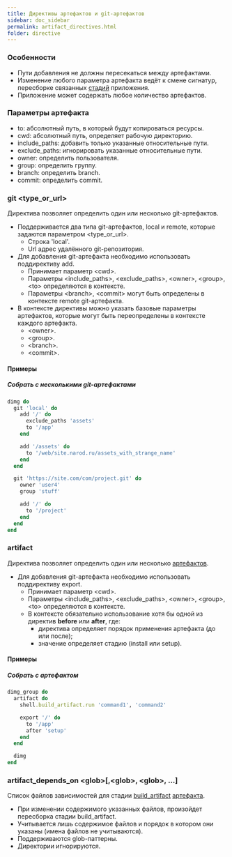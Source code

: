 ```yaml
---
title: Директивы артефактов и git-артефактов
sidebar: doc_sidebar
permalink: artifact_directives.html
folder: directive
---
```


### Особенности

* Пути добавления не должны пересекаться между артефактами.
* Изменение любого параметра артефакта ведёт к смене сигнатур, пересборке связанных [стадий](definitions.html#стадии) приложения.
* Приложение может содержать любое количество артефактов.

### Параметры артефакта

* to: абсолютный путь, в который будут копироваться ресурсы.
* cwd: абсолютный путь, определяет рабочую директорию.
* include_paths: добавить только указанные относительные пути.
* exclude_paths: игнорировать указанные относительные пути.
* owner: определить пользователя.
* group: определить группу.
* branch: определить branch.
* commit: определить commit.

### git \<type_or_url\>
Директива позволяет определить один или несколько git-артефактов.

* Поддерживается два типа git-артефактов, local и remote, которые задаются параметром \<type_or_url\>.
  * Строка 'local'.
  * Url адрес удалённого git-репозитория.
* Для добавления git-артефакта необходимо использовать поддирективу add.
  * Принимает параметр \<cwd\>.
  * Параметры \<include_paths\>, \<exclude_paths\>, \<owner\>, \<group\>, \<to\> определяются в контексте.
  * Параметры \<branch\>, \<commit\> могут быть определены в контексте remote git-артефакта.
* В контексте директивы можно указать базовые параметры артефактов, которые могут быть переопределены в контексте каждого артефакта.
  * \<owner\>.
  * \<group\>.
  * \<branch\>.
  * \<commit\>.

#### Примеры

##### Собрать с несколькими git-артефактами
```ruby
dimg do
  git 'local' do
    add '/' do
      exclude_paths 'assets'
      to '/app'
    end

    add '/assets' do
      to '/web/site.narod.ru/assets_with_strange_name'
    end
  end

  git 'https://site.com/com/project.git' do
    owner 'user4'
    group 'stuff'

    add '/' do
      to '/project'
    end
  end
end
```

### artifact
Директива позволяет определить один или несколько [артефактов](definitions.html#артефакт).

* Для добавления git-артефакта необходимо использовать поддирективу export.
  * Принимает параметр \<cwd\>.
  * Параметры \<include_paths\>, \<exclude_paths\>, \<owner\>, \<group\>, \<to\> определяются в контексте.
  * В контексте обязательно использование хотя бы одной из директив **before** или **after**, где:
    * директива определяет порядок применения артефакта (до или после);
    * значение определяет стадию (install или setup).

#### Примеры

##### Собрать с артефактом
```ruby
dimg_group do
  artifact do
    shell.build_artifact.run 'command1', 'command2'

    export '/' do
      to '/app'
      after 'setup'
    end
  end

  dimg
end
```

### artifact\_depends\_on \<glob\>\[,\<glob\>, \<glob\>, ...]
Список файлов зависимостей для стадии [build_artifact](shell_directives.html#shell-build_artifact-<cmd>-<cmd>-cache_version-<cache_version>) [артефакта](definitions.html#артефакт).

* При изменении содержимого указанных файлов, произойдет пересборка стадии build_artifact.
* Учитывается лишь содержимое файлов и порядок в котором они указаны (имена файлов не учитываются).
* Поддерживаются glob-паттерны.
* Директории игнорируются.